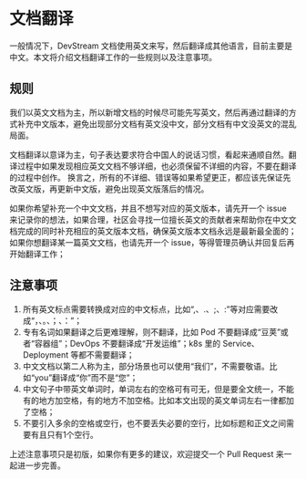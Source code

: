 # 文档翻译

一般情况下，DevStream 文档使用英文来写，然后翻译成其他语言，目前主要是中文。本文将介绍文档翻译工作的一些规则以及注意事项。

## 规则

我们以英文文档为主，所以新增文档的时候尽可能先写英文，然后再通过翻译的方式补充中文版本，避免出现部分文档有英文没中文，部分文档有中文没英文的混乱局面。

文档翻译以意译为主，句子表达要求符合中国人的说话习惯，看起来通顺自然。翻译过程中如果发现相应英文文档不够详细，也必须保留不详细的内容，不要在翻译的过程中创作。
换言之，所有的不详细、错误等如果希望更正，都应该先保证先改英文版，再更新中文版，避免出现英文版落后的情况。

如果你希望补充一个中文文档，并且不想写对应的英文版本，请先开一个 issue 来记录你的想法，如果合理，社区会寻找一位擅长英文的贡献者来帮助你在中文文档完成的同时补充相应的英文版本文档，确保英文版本文档永远是最新最全面的；
如果你想翻译某一篇英文文档，也请先开一个 issue，等得管理员确认并回复后再开始翻译工作；

## 注意事项

1. 所有英文标点需要转换成对应的中文标点，比如“,、.、;、:”等对应需要改成“，、。、；、：”；
2. 专有名词如果翻译之后更难理解，则不翻译，比如 Pod 不要翻译成“豆荚”或者“容器组”；DevOps 不要翻译成“开发运维”；k8s 里的 Service、Deployment 等都不需要翻译；
3. 中文文档以第二人称为主，部分场景也可以使用“我们”，不需要敬语。比如“you”翻译成“你”而不是“您”；
4. 中文句子中带英文单词时，单词左右的空格可有可无，但是要全文统一，不能有的地方加空格，有的地方不加空格。比如本文出现的英文单词左右一律都加了空格；
5. 不要引入多余的空格或空行，也不要丢失必要的空行，比如标题和正文之间需要有且只有1个空行。

上述注意事项只是初版，如果你有更多的建议，欢迎提交一个 Pull Request 来一起进一步完善。

